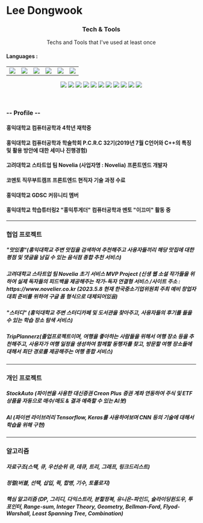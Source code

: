 
<h1>Lee Dongwook</h1>

<h3 align="center">Tech & Tools</h3> 
<p align="center"> Techs and Tools that I've used at least once </p>
<p align="center">
<h4>Languages : </h4>
<table>
<td><img src = "https://img.shields.io/badge/Python-3766AB?style=flat-square&logo=Python&logoColor=white"/></td>
<td><img src = "https://img.shields.io/badge/C++-00FF00?style=flat-square&logo=C%2B%2B&logoColor=black"/></td>
<td><img src = "https://img.shields.io/badge/Java-FF0000?style=flat-square&logo=Java&logoColor=white"/></td>
<td><img src = "https://img.shields.io/badge/C-FFFF00?style=flat-square&logo=C&logoColor=black"/></td>
<td><img src = "https://img.shields.io/badge/Javascript-00FFFF?style=flat-square&logo=Javascript&logoColor=black"/></td>
<td><img src = "https://img.shields.io/badge/Kotlin-FF0000?style=flat-square&logo=Kotlin&logoColor=white"/></td>
</table>
</p>
<p align="center">
<img src = "https://img.shields.io/badge/NestJS-808080?style=flat-square&logo=NestJS&logoColor=white"/>
<img src = "https://img.shields.io/badge/CSS-808080?style=flat-square&logo=CSS3&logoColor=white"/>
<img src = "https://img.shields.io/badge/Node.JS-009900?style=flat-square&logo=Node.JS&logoColor=white"/>
<img src = "https://img.shields.io/badge/SpringBoot-66FF66?style=flat-square&logo=SpringBoot&logoColor=white"/>
<img src = "https://img.shields.io/badge/React-0066CC?style=flat-square&logo=React&logoColor=white"/>
<img src = "https://img.shields.io/badge/Postgresql-FF9999?style=flat-square&logo=Postgresql&logoColor=black"/>
<img src = "https://img.shields.io/badge/Mysql-FFCC99?style=flat-square&logo=Mysql&logoColor=black"/>
<img src = "https://img.shields.io/badge/AndroidStudio-66FF66?style=flat-square&logo=AndroidStudio&logoColor=white"/>
<img src = "https://img.shields.io/badge/VSCode-67C8FF?style=flat-square&logo=VisualStudioCode&logoColor=white"/>
<img src = "https://img.shields.io/badge/IntelliJ-000000?style=flat-square&logo=jetbrains&logoColor=white"/>
<img src = "https://img.shields.io/badge/Django-000000?style=flat-square&logo=Django&logoColor=white"/>
</p>

<br />
<h3> -- Profile -- </h3>
<p>
<h4>홍익대학교 컴퓨터공학과 4학년 재학중</h4>
<h4>홍익대학교 컴퓨터공학과 학술학회 P.C.R.C 32기(2019년 7월 C언어와 C++의 특징 및 활용 방안에 대한 세미나 진행경험)</h4> 
<h4>고려대학교 스타트업 팀 Novelia (사업자명 : Novelia) 프론트엔드 개발자</h4>
<h4>코멘토 직무부트캠프 프론트엔드 현직자 기술 과정 수료</h4>
<h4>홍익대학교 GDSC 커뮤니티 멤버</h4>
<h4>홍익대학교 학습튜터링2 "홍익투게더" 컴퓨터공학과 멘토 "이끄미" 활동 중</h4>
<hr />
</p>
<h3>협업 프로젝트</h3>
<p>
<h5>"맛있홍"(홍익대학교 주변 맛집을 검색하여 추천해주고 사용자들끼리 해당 맛집에 대한 평점 및 댓글을 남길 수 있는 음식점 종합 추천 서비스)</h5>
<h5>고려대학교 스타트업 팀 Novelia 초기 서비스 MVP Project (신생 웹 소설 작가들을 위하여 실제 독자들의 피드백을 제공해주는 작가-독자 연결형 서비스 /사이트 주소 : https://www.novelier.co.kr (2023.5.8 현재 한국중소기업위원회 주최 예비 창업자 대회 준비를 위하여 구글 폼 형식으로 대체되어있음)</h5>
<h5>"스터디" (홍익대학교 주변 스터디카페 및 도서관을 찾아주고, 사용자들의 후기를 들을 수 있는 학습 장소 탐색 서비스) </h5>
<h5>TripPlannerz(졸업프로젝트이며, 여행을 좋아하는 사람들을 위해서 여행 장소 등을 추천해주고, 사용자가 여행 일정을 생성하여 함께할 동행자를 찾고, 방문할 여행 장소들에 대해서 최단 경로를 제공해주는 여행 종합 서비스)</h5>
</p>
<hr />

<h3>개인 프로젝트</h3>
<p>
 <h5> StockAuto (파이썬을 사용한 대신증권 Creon Plus 증권 계좌 연동하여 주식 및 ETF 상품을 자동으로 매수/매도 & 결과 예측할 수 있는 AI봇) </h5>
 <h5> AI (파이썬 라이브러리 Tensorflow, Keras를 사용하여보며 CNN 등의 기술에 대해서 학습을 위해 구현)</h5>
</p>
<hr />
 
 <h3>알고리즘</h3>
 <p>
 <h5> 자료구조(스택, 큐, 우선순위 큐, 데큐, 트리, 그래프, 링크드리스트) </h5>
 <h5> 정렬(버블, 선택, 삽입, 퀵, 합병, 기수, 토폴로지)</h5>
 <h5> 핵심 알고리즘 (DP, 그리디, 다익스트라, 분할정복, 유니온-파인드, 슬라이딩윈도우, 투포인터, Range-sum, Integer Theory, Geometry, Bellman-Ford, Flyod-Warshall, Least Spanning Tree, Combination) </h5>
<!--
**Lee-Dongwook/Lee-Dongwook** is a ✨ _special_ ✨ repository because its `README.md` (this file) appears on your GitHub profile.

Here are some ideas to get you started:

- 🔭 I’m currently working on ...
- 🌱 I’m currently learning ...
- 👯 I’m looking to collaborate on ...
- 🤔 I’m looking for help with ...
- 💬 Ask me about ...
- 📫 How to reach me: ...
- 😄 Pronouns: ...
- ⚡ Fun fact: ...
-->
